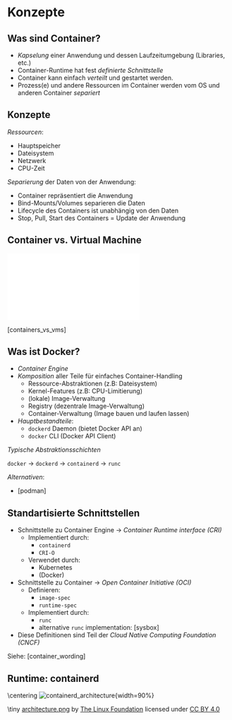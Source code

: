Konzepte
========


Was sind Container?
-------------------

* *Kapselung* einer Anwendung und dessen Laufzeitumgebung (Libraries, etc.)
* Container-Runtime hat fest *definierte Schnittstelle*
* Container kann einfach *verteilt* und gestartet werden.
* Prozess(e) und andere Ressourcen im Container werden vom OS und anderen Container *separiert*


Konzepte
--------

*Ressourcen*:

* Hauptspeicher
* Dateisystem
* Netzwerk
* CPU-Zeit

*Separierung* der Daten von der Anwendung:

* Container repräsentiert die Anwendung
* Bind-Mounts/Volumes separieren die Daten
* Lifecycle des Containers ist unabhängig von den Daten
* Stop, Pull, Start des Containers $=$ Update der Anwendung


Container vs. Virtual Machine
-----------------------------

![virtualization_vs_containers](images/virtualization_vs_containers.pdf)

[containers_vs_vms]


Was ist Docker?
---------------

* *Container Engine*
* *Komposition* aller Teile für einfaches Container-Handling
  * Ressource-Abstraktionen (z.B: Dateisystem)
  * Kernel-Features (z.B: CPU-Limitierung)
  * (lokale) Image-Verwaltung
  * Registry (dezentrale Image-Verwaltung)
  * Container-Verwaltung (Image bauen und laufen lassen)
* *Hauptbestandteile*:
  * `dockerd` Daemon (bietet Docker API an)
  * `docker` CLI (Docker API Client)

*Typische Abstraktionsschichten*

`docker` $\to$ `dockerd` $\to$ `containerd` $\to$ `runc`

*Alternativen*:

* [podman]


Standartisierte Schnittstellen
------------------------------

* Schnittstelle zu Container Engine $\to$ *Container Runtime interface (CRI)*
  * Implementiert durch:
    * `containerd`
    * `CRI-O`
  * Verwendet durch:
    * Kubernetes
    * (Docker)
* Schnittstelle zu Container $\to$ *Open Container Initiative (OCI)*
  * Definieren:
    * `image-spec`
    * `runtime-spec`
  * Implementiert durch:
    * `runc`
    * alternative `runc` implementation: [sysbox]
* Diese Definitionen sind Teil der *Cloud Native Computing Foundation (CNCF)*

Siehe: [container_wording]


Runtime: containerd
-------------------

\centering
![containerd_architecture](images/containerd_architecture.png){width=90%}

\tiny
[architecture.png](https://containerd.io/img/architecture.png)
by [The Linux Foundation](https://www.linuxfoundation.org)
licensed under [CC BY 4.0](https://creativecommons.org/licenses/by/4.0/)
